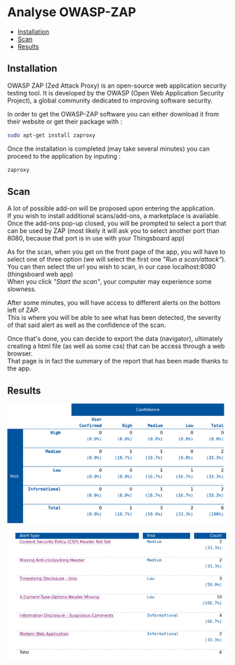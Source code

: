 # Analyse OWASP-ZAP

- [Installation](#installation)
- [Scan](#scan)
- [Results](#results)


## Installation

OWASP ZAP (Zed Attack Proxy) is an open-source web application security testing tool. It is developed by the OWASP (Open Web Application Security Project), a global community dedicated to improving software security.

In order to get the OWASP-ZAP software you can either download it from their website or get their package with :

```bash
sudo apt-get install zaproxy
```

Once the installation is completed (may take several minutes) you can proceed to the application by inputing :

```bash
zaproxy
```

## Scan

A lot of possible add-on will be proposed upon entering the application.
<br>
If you wish to install additional scans/add-ons, a marketplace is available.
<br>
Once the add-ons pop-up closed, you will be prompted to select a port that can be used by ZAP (most likely it will ask you to select another port than 8080, because that port is in use with your Thingsboard app)
<br>

As for the scan, when you get on the front page of the app, you will have to select one of three option (we will select the first one *"Run a scan/attack"*).
<br>
You can then select the url you wish to scan, in our case localhost:8080 (thingsboard web app)
<br>
When you click *"Start the scan"*, your computer may experience some slowness.
<br>

After some minutes, you will have access to different alerts on the bottom left of ZAP.
<br>
This is where you will be able to see what has been detected, the severity of that said alert as well as the confidence of the scan.
<br>

Once that's done, you can decide to export the data (navigator), ultimately creating a html file (as well as some css) that can be access through a web browser.
<br>
That page is in fact the summary of the report that has been made thanks to the app.

## Results

![Results](risk_and_confidence.png)

![Type](alert_type.png)
